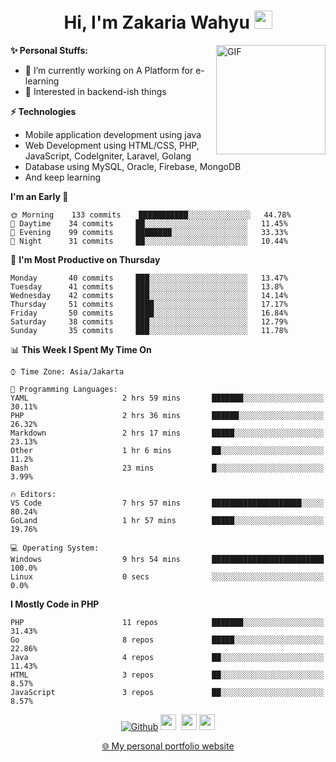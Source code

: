 <h1 align="center">Hi, I'm Zakaria Wahyu <img src="https://github.com/TheDudeThatCode/TheDudeThatCode/blob/master/Assets/Hi.gif" width="29px"></h1>

<img align="right" alt="GIF" height="175px" src="https://www.nayakapratama.co.id/wp-content/uploads/2019/07/Website-Maintenance.gif" />

**✨ Personal Stuffs:**
- 🔭 I’m currently working on A Platform for e-learning 
- 🌱 Interested in backend-ish things

**⚡ Technologies**
- Mobile application development using java
- Web Development using HTML/CSS, PHP, JavaScript, CodeIgniter, Laravel, Golang
- Database using MySQL, Oracle, Firebase, MongoDB
- And keep learning

<!--START_SECTION:waka-->
**I'm an Early 🐤** 

```text
🌞 Morning    133 commits    ███████████░░░░░░░░░░░░░░   44.78% 
🌆 Daytime    34 commits     ██░░░░░░░░░░░░░░░░░░░░░░░   11.45% 
🌃 Evening    99 commits     ████████░░░░░░░░░░░░░░░░░   33.33% 
🌙 Night      31 commits     ██░░░░░░░░░░░░░░░░░░░░░░░   10.44%

```
📅 **I'm Most Productive on Thursday** 

```text
Monday       40 commits     ███░░░░░░░░░░░░░░░░░░░░░░   13.47% 
Tuesday      41 commits     ███░░░░░░░░░░░░░░░░░░░░░░   13.8% 
Wednesday    42 commits     ███░░░░░░░░░░░░░░░░░░░░░░   14.14% 
Thursday     51 commits     ████░░░░░░░░░░░░░░░░░░░░░   17.17% 
Friday       50 commits     ████░░░░░░░░░░░░░░░░░░░░░   16.84% 
Saturday     38 commits     ███░░░░░░░░░░░░░░░░░░░░░░   12.79% 
Sunday       35 commits     ███░░░░░░░░░░░░░░░░░░░░░░   11.78%

```


📊 **This Week I Spent My Time On** 

```text
⌚︎ Time Zone: Asia/Jakarta

💬 Programming Languages: 
YAML                     2 hrs 59 mins       ███████░░░░░░░░░░░░░░░░░░   30.11% 
PHP                      2 hrs 36 mins       ██████░░░░░░░░░░░░░░░░░░░   26.32% 
Markdown                 2 hrs 17 mins       █████░░░░░░░░░░░░░░░░░░░░   23.13% 
Other                    1 hr 6 mins         ██░░░░░░░░░░░░░░░░░░░░░░░   11.2% 
Bash                     23 mins             █░░░░░░░░░░░░░░░░░░░░░░░░   3.99%

🔥 Editors: 
VS Code                  7 hrs 57 mins       ████████████████████░░░░░   80.24% 
GoLand                   1 hr 57 mins        █████░░░░░░░░░░░░░░░░░░░░   19.76%

💻 Operating System: 
Windows                  9 hrs 54 mins       █████████████████████████   100.0% 
Linux                    0 secs              ░░░░░░░░░░░░░░░░░░░░░░░░░   0.0%

```

**I Mostly Code in PHP** 

```text
PHP                      11 repos            ███████░░░░░░░░░░░░░░░░░░   31.43% 
Go                       8 repos             █████░░░░░░░░░░░░░░░░░░░░   22.86% 
Java                     4 repos             ██░░░░░░░░░░░░░░░░░░░░░░░   11.43% 
HTML                     3 repos             ██░░░░░░░░░░░░░░░░░░░░░░░   8.57% 
JavaScript               3 repos             ██░░░░░░░░░░░░░░░░░░░░░░░   8.57%

```



<!--END_SECTION:waka-->

<p align="center">
<a href="https://github.com/zakariawahyu" target="_blank"><img alt="Github" src="https://img.shields.io/badge/GitHub-%2312100E.svg?&style=for-the-badge&logo=Github&logoColor=white" /></a>
<a href="https://www.twitter.com/_zakariawahyu"><img src="https://img.shields.io/badge/twitter-%231DA1F2.svg?&style=for-the-badge&logo=twitter&logoColor=white" height=25></a> 
<a href="https://www.linkedin.com/in/zakariawahyu"><img src="https://img.shields.io/badge/linkedin-%230077B5.svg?&style=for-the-badge&logo=linkedin&logoColor=white" height=25></a> 
<a href="https://www.instagram.com/_zakariawahyu"><img src="https://img.shields.io/badge/instagram-%23E4405F.svg?&style=for-the-badge&logo=instagram&logoColor=white" height=25></a></p>
<p align="center"><a href="https://www.zakariawahyu.com">🌐 My personal portfolio website</a></p>
